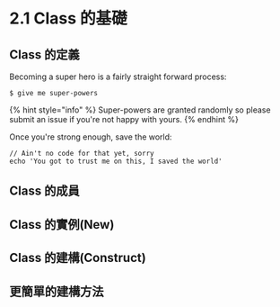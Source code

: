 # 2.1 Class 的基礎

## Class 的定義

Becoming a super hero is a fairly straight forward process:

```
$ give me super-powers
```

{% hint style="info" %}
 Super-powers are granted randomly so please submit an issue if you're not happy with yours.
{% endhint %}

Once you're strong enough, save the world:

```
// Ain't no code for that yet, sorry
echo 'You got to trust me on this, I saved the world'
```

## Class 的成員

## Class 的實例\(New\)

## Class 的建構\(Construct\)

## 更簡單的建構方法

